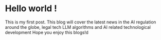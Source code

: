 # Hello world !

This is my first post.
This blog will cover the latest news in the AI regulation around the globe, legal tech LLM algorithms and AI related technological development
Hope you enjoy this blogs!d
